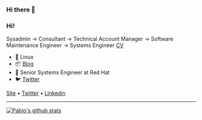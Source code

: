 ### Hi there 👋

<!--
**iranzo/iranzo** is a ✨ _special_ ✨ repository because its `README.md` (this file) appears on your GitHub profile.

Here are some ideas to get you started:

- 🔭 I’m currently working on ...
- 🌱 I’m currently learning ...
- 👯 I’m looking to collaborate on ...
- 🤔 I’m looking for help with ...
- 💬 Ask me about ...
- 📫 How to reach me: ...
- 😄 Pronouns: ...
- ⚡ Fun fact: ...
-->


### Hi!

Sysadmin -> Consultant -> Technical Account Manager -> Software Maintenance Engineer -> Systems Engineer [CV](https://iranzo.github.io/cv)

- 🐧 Linux
- 📦 [Blog](https://iranzo.github.io)
- 🎩 Senior Systems Engineer at Red Hat
- 🐦 [Twitter](https://twitter.com/iranzop)

[Site](https://iranzo.github.io) • [Twitter](https://twitter.com/iranzop) • [Linkedin](https://www.linkedin.com/in/iranzo/)

---

[![Pablo's github stats](https://github-readme-stats.vercel.app/api?username=iranzo&show_icons=true)](https://github.com/anuraghazra/github-readme-stats)

